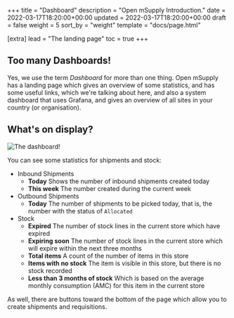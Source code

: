 +++
title = "Dashboard"
description = "Open mSupply Introduction."
date = 2022-03-17T18:20:00+00:00
updated = 2022-03-17T18:20:00+00:00
draft = false
weight = 5
sort_by = "weight"
template = "docs/page.html"

[extra]
lead = "The landing page"
toc = true
+++

## Too many Dashboards!

Yes, we use the term _Dashboard_ for more than one thing.
Open mSupply has a landing page which gives an overview of some statistics, and has some useful links, which we're talking about here, and also a system dashboard that uses Grafana, and gives an overview of all sites in your country (or organisation).

## What's on display?

![The dashboard!](/docs/introduction/images/dashboard.png)

You can see some statistics for shipments and stock:

- Inbound Shipments
  - **Today** Shows the number of inbound shipments created today
  - **This week** The number created during the current week
- Outbound Shipments
  - **Today** The number of shipments to be picked today, that is, the number with the status of `Allocated`
- Stock
  - **Expired** The number of stock lines in the current store which have expired
  - **Expiring soon** The number of stock lines in the current store which will expire within the next three months
  - **Total items** A count of the number of items in this store
  - **Items with no stock** The item is visible in this store, but there is no stock recorded
  - **Less than 3 months of stock** Which is based on the average monthly consumption (AMC) for this item in the current store

As well, there are buttons toward the bottom of the page which allow you to create shipments and requisitions.

